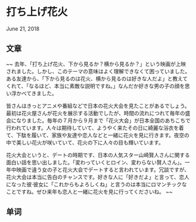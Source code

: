 # 打ち上げ花火 
June 21, 2018

## 文章
~~
去年、「打ち上げ花火、下から見るか？横から見るか？」という映画が上映されました。しかし、このテーマの意味はよく理解できなくて困っていました。ある友達から、「下から見るのは花火、横から見るのは好きな人だよ」と教えてくれて、「なるほど、本当に素敵な説明ですね。」なんだか好きな男の子の顔を思い浮かべてきました。 

皆さんはきっとアニメや番組などで日本の花火大会を見たことがあるでしょう。最初は花火屋さんが花火を展示する活動でしたが、時間の流れにつれて毎年の盛会になりました。毎年の７月から９月まで「花火大会」が日本全国のあちこちで行われています。人々は期待していて、ようやく来たその日に綺麗な浴衣を着て、下駄を履いて、家族や友達や恋人などと一緒に花火を見に行きます。夜空の中で美しい花火が咲いていて、花火の下に人々の目も輝いています。 

花火大会というと、デートの時期です、日本の人気スター山崎賢人さんに関する面白い話を思い出しました。「変わっていくヒロイン、変わらない賢人さん」。一年中映画で違う女の子と花火大会でデートすると言われています。冗談ですが、花火大会は本当に告白のチャンスです。好きな人に「好きだよ」と言って、恋人になった彼·彼女に「これからもよろしくね」と言うのは本当にロマンチックなことですね。ぜひ来年も恋人と一緒に花火を見に行ってくださいね。 
~~

## 单词





